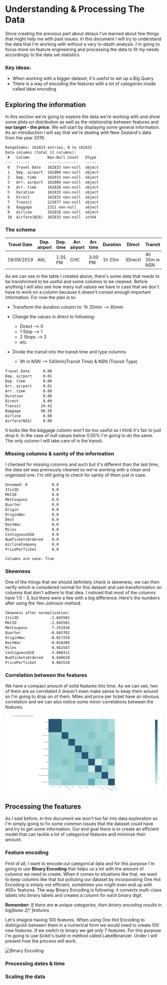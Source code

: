 # Understanding & Processing The Data
Since creating the previous part about delays I've learned about few things that might help me with past issues. In this document I will try to understand the data that I'm working with without a very in-depth analysis. I'm going to focus more on feature engineering and processing the data to fit my needs accordingly to the data set statistics. 

### Key ideas:

- When working with a bigger dataset, it's useful to set up a Big Query
- There is a way of encoding the features with a lot of categories inside called label encoding



## Exploring the information

In this section we're going to explore the data we're working with and show some plots on distribution as well as the relationship between features and **our target - the price.** We will start by displaying some general information. As an introduction I will say that we're dealing with New Zealand's data from the year 2019. 

```
RangeIndex: 162833 entries, 0 to 162832
Data columns (total 11 columns):
 #   Column        Non-Null Count   Dtype 
---  ------        --------------   ----- 
 0   Travel Date   162833 non-null  object
 1   Dep. airport  162809 non-null  object
 2   Dep. time     162833 non-null  object
 3   Arr. airport  162809 non-null  object
 4   Arr. time     162828 non-null  object
 5   Duration      162833 non-null  object
 6   Direct        162833 non-null  object
 7   Transit       123077 non-null  object
 8   Baggage       2311 non-null    object
 9   Airline       162828 non-null  object
 10  Airfare(NZ$)  162833 non-null  int64 

```

### The schema

| Travel Date | Dep. airport | Dep. time | Arr. airport | Arr. time | Duration | Direct   | Transit       | Baggage                  | Airline         | Airfare(NZ$) |
| ----------- | ------------ | --------- | ------------ | --------- | -------- | -------- | ------------- | ------------------------ | --------------- | ------------ |
| 19/09/2019  | AKL          | 1:35 PM   | CHC          | 3:00 PM   | 1h 25m   | (Direct) | 4h 35m in NSN | Checked bag NOT included | Air New Zealand | 442          |

As we can see in the table I created above, there's some data that needs to be transformed to be useful and some columns to be cleaned. Before anything I will also see how many null values we have in case that we don't have to work on a column because it doesn't consist enough important information. For now the plan is to:

- Transform the duration column to: 1h 20min --> 80min
- Change the values in direct to following:
  - Direct --> 0
  - 1 Stop --> 1
  - 2 Stops --> 2
  - etc.

- Divide the transit into the transit time and type columns

  - 9h in NSN --> 540min(Transit Time) & NSN (Transit Type)

    

```
Travel Date      0.00
Dep. airport     0.01
Dep. time        0.00
Arr. airport     0.01
Arr. time        0.00
Duration         0.00
Direct           0.00
Transit         24.42
Baggage         98.58
Airline          0.00
Airfare(NZ$)     0.00
```

It looks like the baggage column won't be too useful so I think it's fair to just drop it. In the case of null values below 0.05% I'm going to do the same. The only column I will take care of is the transit.

### Missing columns & sanity of the information

I checked for missing columns and such but it's different than the last time, the data set was previously cleaned so we're working with a clean and organized one. I'm still going to check for sanity of them just in case.

```
Unnamed: 0           0.0
ItinID               0.0
MktID                0.0
MktCoupons           0.0
Quarter              0.0
Origin               0.0
OriginWac            0.0
Dest                 0.0
DestWac              0.0
Miles                0.0
ContiguousUSA        0.0
NumTicketsOrdered    0.0
AirlineCompany       0.0
PricePerTicket       0.0
```

```
Columns are sane: True
```



### Skewness

One of the things that we should definitely check is skewness, we can then verify which is considered normal for this dataset and use transformation on columns that don't adhere to that idea. I noticed that most of the columns have 1.5 - 3, but there were a few with a big difference. Here's the numbers after using the Yeo-Johnson method.

```
Skewness after normalization:
ItinID              -2.045501
MktID               -2.045501
MktCoupons           7.251936
Quarter             -0.045702
OriginWac           -0.017259
DestWac             -0.018266
Miles                0.942547
ContiguousUSA       -3.898311
NumTicketsOrdered    0.646620
PricePerTicket       0.001518
```



### Correlation between the features

We have a compact amount of solid features this time. As we can see, two of them are so correlated it doesn't even make sense to keep them around so I'm going to drop on of them. Miles and price per ticket have an obvious correlation and we can also notice some minor correlations between the features.

![Correlation heatmap](../../plots/prices/corr-heatmap.png)



## Processing the features

As I said before, in this document we won't too far into data exploration so I'm simply going to fix some common issues that the dataset could have and try to get some information. Our end goal there is to create an efficient model that can tackle a lot of categorical features and minimize their amount.

### Feature encoding

First of all, I want to encode out categorical data and for this purpose I'm going to use **Binary Encoding** that helps us a lot with the amount of columns we need to create. When it comes to situations like that, we want to keep columns like that but polluting our dataset by incorporating One Hot Encoding is simply not efficient, sometimes you might even end up with 400+ features. The way Binary Encoding is following: it converts multi-class labels into binary labels and creates a column for each binary digit. 

**Remember:** _If there are **n** unique categories, then binary encoding results in log(base 2)ⁿ features._

Let's imagine having 100 features. When using One Hot Encoding to distinguish between them in a numerical form we would need to create 100 new features. If we switch to binary we get only 7 features. For this purpose I'm going to use Scikit's build-in method called LabelBinarizer. Under I will present how the process will work.

![Binary Encoding](https://i.imgur.com/2E1OqMu.png)

### Processing dates & time





### Scaling the data



